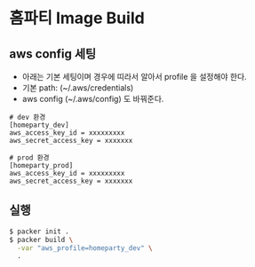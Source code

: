 # 홈파티 Image Build

## aws config 세팅
* 아래는 기본 세팅이며 경우에 띠라서 알아서 profile 을 설정해야 한다.
* 기본 path: (~/.aws/credentials)
* aws config (~/.aws/config) 도 바꿔준다.

```
# dev 환경
[homeparty_dev]
aws_access_key_id = xxxxxxxxx
aws_secret_access_key = xxxxxxx

# prod 환경
[homeparty_prod]
aws_access_key_id = xxxxxxxxx
aws_secret_access_key = xxxxxxx
```

## 실행

```sh
$ packer init .
$ packer build \
  -var "aws_profile=homeparty_dev" \
  .
```